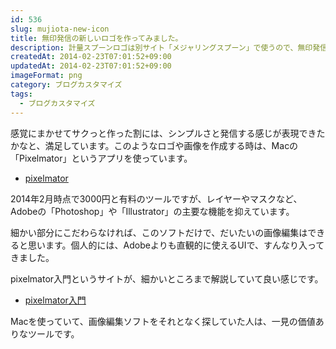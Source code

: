```yaml
---
id: 536
slug: mujiota-new-icon
title: 無印発信の新しいロゴを作ってみました。
description: 計量スプーンロゴは別サイト「メジャリングスプーン」で使うので、無印発信の新しいロゴを作ってみました。
createdAt: 2014-02-23T07:01:52+09:00
updatedAt: 2014-02-23T07:01:52+09:00
imageFormat: png
category: ブログカスタマイズ
tags:
  - ブログカスタマイズ
---
```


<app-capture-image article-id="536" img-file-name="mujiota_new_logo.png" caption="無印発信ロゴ"></app-capture-image>

感覚にまかせてサクっと作った割には、シンプルさと発信する感じが表現できたかなと、満足しています。このようなロゴや画像を作成する時は、Macの「Pixelmator」というアプリを使っています。

* <a href="https://itunes.apple.com/jp/app/pixelmator/id407963104?mt=12" target="_blank">pixelmator</a>

<app-capture-image article-id="536" img-file-name="Icon.175x175-75.png" caption="Pixelmator"></app-capture-image>

2014年2月時点で3000円と有料のツールですが、レイヤーやマスクなど、Adobeの「Photoshop」や「Illustrator」の主要な機能を抑えています。

細かい部分にこだわらなければ、このソフトだけで、だいたいの画像編集はできると思います。個人的には、Adobeよりも直観的に使えるUIで、すんなり入ってきました。

pixelmator入門というサイトが、細かいところまで解説していて良い感じです。

* <a href="http://blockworks.jp/pixelmator/" target="_blank">pixelmator入門</a>

Macを使っていて、画像編集ソフトをそれとなく探していた人は、一見の価値ありなツールです。
